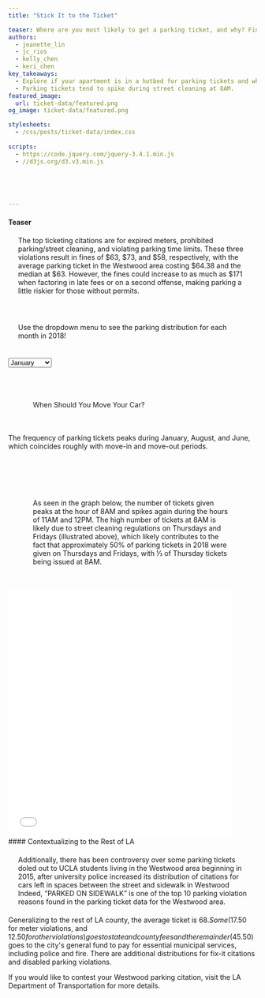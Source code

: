 ```yaml
---
title: "Stick It to the Ticket"

teaser: Where are you most likely to get a parking ticket, and why? Find out the times and days when parking citations spike near you.
authors:
  - jeanette_lin
  - jc_rios
  - kelly_chen
  - keri_chen
key_takeaways:
  - Explore if your apartment is in a hotbed for parking tickets and what you’re most likely to be ticketed for.
  - Parking tickets tend to spike during street cleaning at 8AM.
featured_image:
  url: ticket-data/featured.png
og_image: ticket-data/featured.png

stylesheets:
  - /css/posts/ticket-data/index.css
  
scripts:
  - https://code.jquery.com/jquery-3.4.1.min.js
  - //d3js.org/d3.v3.min.js


  

  
---
```

<script src="https://cdn.plot.ly/plotly-latest.min.js"></script>
#### Teaser
<p class="text" style="margin:20px;">The top ticketing citations are for expired meters, prohibited parking/street cleaning, and violating parking time limits. These three violations result in fines of $63, $73, and $58, respectively, with the average parking ticket in the Westwood area costing $64.38 and the median at $63. However, the fines could increase to as much as $171 when factoring in late fees or on a second offense, making parking a little riskier for those without permits.</p>

<br/>
<p class="text" style="margin:20px;">
Use the dropdown menu to see the parking distribution for each month in 2018!
</p>
<br/>


<div class="month-select" style="width:200px;">
<select id='month' onchange='changemonth()'>
  <option value="jan">January</option>
  <option value="feb">February</option>
  <option value="mar">March</option>
  <option value="apr">April</option>
  <option value="may">May</option>
  <option value="june">June</option>
  <option value="july">July</option>
  <option value="aug">August</option>
  <option value="sept">September</option>
  <option value="oct">October</option>
  <option value="nov">November</option>
  <option value="dec">December</option>
</select>
</div>


<div id="map"></div>
<br/>
<p class="text" style="margin:50px;">
When Should You Move Your Car?

The frequency of parking tickets peaks during January, August, and June, which coincides roughly with move-in and move-out periods.
</p>

<script src="/js/posts/ticket-data/index.js"></script>

<script async defer
        src="https://maps.googleapis.com/maps/api/js?key=AIzaSyAtIR0I3rLXvB4YTJ3L_G2iq4koHzmJgp8&libraries=visualization&callback=initMap">
</script>

<br>

<br>
<div  id="plotly-div"></div>


<p class="text" style="margin: 50px;">
As seen in the graph below, the number of tickets given peaks at the hour of 8AM and spikes again during the hours of 11AM and 12PM. The high number of tickets at 8AM is likely due to street cleaning regulations on Thursdays and Fridays (illustrated above), which likely contributes to the fact that approximately 50% of parking tickets in 2018 were given on Thursdays and Fridays, with ⅓ of Thursday tickets being issued at 8AM.
</p>


<iframe width="90%" height="500" frameborder="0" scrolling="no" src="//plot.ly/~jeanettelin8/15.embed?showlink=false"></iframe>
<br>
#### Contextualizing to the Rest of LA
<p class="text" style="margin:20px;">
Additionally, there has been controversy over some parking tickets doled out to UCLA students living in the Westwood area beginning in 2015, after university police increased its distribution of citations for cars left in spaces between the street and sidewalk in Westwood Indeed, “PARKED ON SIDEWALK” is one of the top 10 parking violation reasons found in the parking ticket data for the Westwood area.
 
Generalizing to the rest of LA county, the average ticket is $68. Some ($17.50 for meter violations, and $12.50 for other violations) goes to state and county fees and the remainder ($45.50) goes to the city's general fund to pay for essential municipal services, including police and fire. There are additional distributions for fix-it citations and disabled parking violations.
 
If you would like to contest your Westwood parking citation, visit the LA Department of Transportation for more details. 
</p>







<script>







trace1 = {
  line: {
    color: 'rgb(8,48,107)', 
    width: 10
  }, 
  sort: false, 
  type: 'bar', 
  xsrc: 'jeanettelin8:16:18b986', 
  x: ['Sunday', 'Monday', 'Tuesday', 'Wednesday', 'Thursday', 'Friday', 'Saturday'], 
  ysrc: 'jeanettelin8:16:64b793', 
  y: [1171, 2736, 3251, 3503, 5977, 6023, 1690], 
  frame: null, 
  xaxis: 'x', 
  yaxis: 'y', 
  marker: {
    line: {color: 'rgba(31,119,180,1)'}, 
    color: 'rgb(158,202,225)'
  }, 
  error_x: {color: 'rgba(31,119,180,1)'}, 
  error_y: {color: 'rgba(31,119,180,1)'}, 
  textsrc: 'jeanettelin8:16:497088', 
  text: ['4.8% of 2018 tickets', '11.2% of 2018 tickets', '13.4% of 2018 tickets', '14.4% of 2018 tickets', '24.5% of 2018 tickets', '24.7% of 2018 tickets', '6.9% of 2018 tickets']
};
data = [trace1];
layout = {
  title: 'Weekly Tickets in 2018', 
  xaxis: {
    type: 'category', 
    title: 'Day of the Week', 
    domain: [0, 1], 
    automargin: true, 
    categoryarray: ['Sunday', 'Monday', 'Tuesday', 'Wednesday', 'Thursday', 'Friday', 'Saturday'], 
    categoryorder: 'array'
  }, 
  yaxis: {
    title: 'Number of Tickets', 
    domain: [0, 1], 
    automargin: true
  }, 
  margin: {
    b: 40, 
    l: 60, 
    r: 10, 
    t: 25
  }, 
  hovermode: 'closest', 
  showlegend: false
};
Plotly.plot('plotly-div', {
  data: data,
  layout: layout
});
</script>
